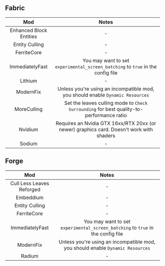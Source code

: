 ## Fabric
| Mod | Notes |
|:---:|:---:|
| Enhanced Block Entities | - |
| Entity Culling | - |
| FerriteCore | - |
| ImmediatelyFast | You may want to set `experimental_screen_batching` to `true` in the config file |
| Lithium | - |
| ModernFix | Unless you're using an incompatible mod, you should enable `Dynamic Resources` |
| MoreCulling | Set the leaves culling mode to `Check Surrounding` for best quality-to-performance ratio |
| Nvidium | Requires an Nvidia GTX 16xx/RTX 20xx (or newer) graphics card. Doesn't work with shaders |
| Sodium | - |

## Forge
| Mod | Notes |
|:---:|:---:|
| Cull Less Leaves Reforged | - | 
| Embeddium | - |
| Entity Culling | - |
| FerriteCore | - |
| ImmediatelyFast | You may want to set `experimental_screen_batching` to `true` in the config file |
| ModernFix | Unless you're using an incompatible mod, you should enable `Dynamic Resources` |
| Radium | - |
